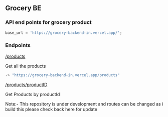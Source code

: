 ## Grocery BE

### API end points for grocery product

```js
base_url = 'https://grocery-backend-in.vercel.app/';
```

### Endpoints

[/products](https://grocery-backend-in.vercel.app//products/popular)

Get all the products

```js
-> "https://grocery-backend-in.vercel.app/products"
```

[/products/productID](https://grocery-backend-in.vercel.app//products/a11)

Get Products by productId

Note:- This repository is under development and routes can be changed as i build this please check back here for update
